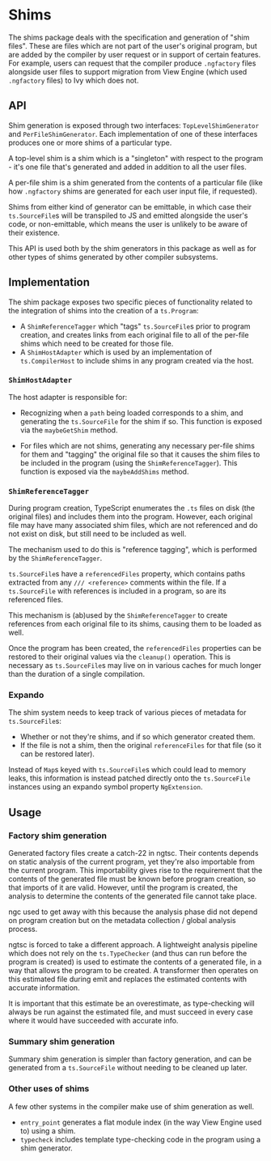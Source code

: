 # Shims

The shims package deals with the specification and generation of "shim files". These are files which are not part of the user's original program, but are added by the compiler by user request or in support of certain features. For example, users can request that the compiler produce `.ngfactory` files alongside user files to support migration from View Engine (which used `.ngfactory` files) to Ivy which does not.

## API

Shim generation is exposed through two interfaces: `TopLevelShimGenerator` and `PerFileShimGenerator`. Each implementation of one of these interfaces produces one or more shims of a particular type.

A top-level shim is a shim which is a "singleton" with respect to the program - it's one file that's generated and added in addition to all the user files.

A per-file shim is a shim generated from the contents of a particular file (like how `.ngfactory` shims are generated for each user input file, if requested).

Shims from either kind of generator can be emittable, in which case their `ts.SourceFile`s will be transpiled to JS and emitted alongside the user's code, or non-emittable, which means the user is unlikely to be aware of their existence.

This API is used both by the shim generators in this package as well as for other types of shims generated by other compiler subsystems.

## Implementation

The shim package exposes two specific pieces of functionality related to the integration of shims into the creation of a `ts.Program`:

* A `ShimReferenceTagger` which "tags" `ts.SourceFile`s prior to program creation, and creates links from each original file to all of the per-file shims which need to be created for those file.
* A `ShimHostAdapter` which is used by an implementation of `ts.CompilerHost` to include shims in any program created via the host.

### `ShimHostAdapter`

The host adapter is responsible for:

* Recognizing when a `path` being loaded corresponds to a shim, and generating the `ts.SourceFile` for the shim if so. This function is exposed via the `maybeGetShim` method.

* For files which are not shims, generating any necessary per-file shims for them and "tagging" the original file so that it causes the shim files to be included in the program (using the `ShimReferenceTagger`). This function is exposed via the `maybeAddShims` method.

### `ShimReferenceTagger`

During program creation, TypeScript enumerates the `.ts` files on disk (the original files) and includes them into the program. However, each original file may have many associated shim files, which are not referenced and do not exist on disk, but still need to be included as well.

The mechanism used to do this is "reference tagging", which is performed by the `ShimReferenceTagger`.

`ts.SourceFile`s have a `referencedFiles` property, which contains paths extracted from any `/// <reference>` comments within the file. If a `ts.SourceFile` with references is included in a program, so are its referenced files.

This mechanism is (ab)used by the `ShimReferenceTagger` to create references from each original file to its shims, causing them to be loaded as well.

Once the program has been created, the `referencedFiles` properties can be restored to their original values via the `cleanup()` operation. This is necessary as `ts.SourceFile`s may live on in various caches for much longer than the duration of a single compilation.

### Expando

The shim system needs to keep track of various pieces of metadata for `ts.SourceFile`s:

* Whether or not they're shims, and if so which generator created them.
* If the file is not a shim, then the original `referenceFiles` for that file (so it can be restored later).

Instead of `Map`s keyed with `ts.SourceFile`s which could lead to memory leaks, this information is instead patched directly onto the `ts.SourceFile` instances using an expando symbol property `NgExtension`.


## Usage

### Factory shim generation

Generated factory files create a catch-22 in ngtsc. Their contents depends on static analysis of the current program, yet they're also importable from the current program. This importability gives rise to the requirement that the contents of the generated file must be known before program creation, so that imports of it are valid. However, until the program is created, the analysis to determine the contents of the generated file cannot take place.

ngc used to get away with this because the analysis phase did not depend on program creation but on the metadata collection / global analysis process.

ngtsc is forced to take a different approach. A lightweight analysis pipeline which does not rely on the `ts.TypeChecker` (and thus can run before the program is created) is used to estimate the contents of a generated file, in a way that allows the program to be created. A transformer then operates on this estimated file during emit and replaces the estimated contents with accurate information.

It is important that this estimate be an overestimate, as type-checking will always be run against the estimated file, and must succeed in every case where it would have succeeded with accurate info.

### Summary shim generation

Summary shim generation is simpler than factory generation, and can be generated from a `ts.SourceFile` without needing to be cleaned up later.

### Other uses of shims

A few other systems in the compiler make use of shim generation as well.

* `entry_point` generates a flat module index (in the way View Engine used to) using a shim.
* `typecheck` includes template type-checking code in the program using a shim generator.